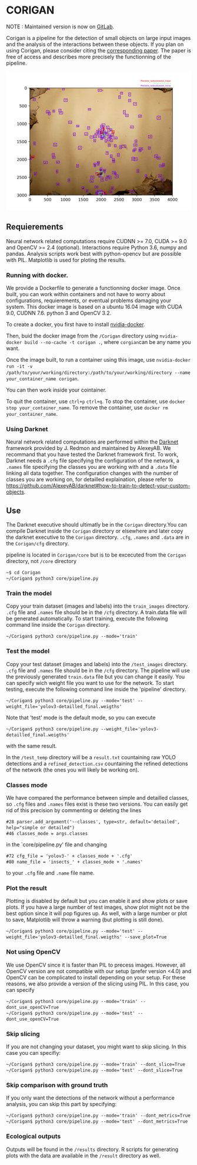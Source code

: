 # CORIGAN

NOTE : Maintained version is now on [GitLab](https://gitlab.com/ptresson/corigan/-/tree/master).

Corigan is a pipeline for the detection of small objects on large input images and the analysis of the interactions between these objects. If you plan on using Corigan, please consider citing the [corresponding paper](https://besjournals.onlinelibrary.wiley.com/doi/abs/10.1111/2041-210X.13281). The paper is free of access and describes more precisely the functionning of the pipeline.

![alt text](https://github.com/PTresson/Corigan/blob/master/test_temp/plot/Perico_13_11_2018_00051_plot.jpg)

## Requierements

Neural network related computations require CUDNN >= 7.0, CUDA >= 9.0 and OpenCV >= 2.4 (optional). Interactions require Python 3.6, numpy and pandas. Analysis scripts work best with python-opencv but are possible with PIL. Matplotlib is used for ploting the results.

### Running with docker.

We provide a Dockerfile to generate a functionning docker image. Once built, you can work within containers and not have to worry about configurations, requierements, or eventual problems damaging your system. This docker image is based on a ubuntu 16.04 image with CUDA 9.0, CUDNN 7.6. python 3 and OpenCV 3.2.

To create a docker, you first have to install [nvidia-docker](https://github.com/NVIDIA/nvidia-docker).

Then, buid the docker image from the `/Corigan` directory using `nvidia-docker build --no-cache -t corigan .`, where `corgian`can be any name you want.

Once the image built, to run a container using this image, use `nvidia-docker run -it -v /path/to/your/working/directory:/path/to/your/working/directory --name your_container_name corigan`.

You can then work inside your cointainer.

To quit the container, use `ctrl+p` `ctrl+q`. To stop the container, use `docker stop your_container_name`. To remove the container, use `docker rm your_container_name`.

### Using Darknet

Neural network related computations are performed within the [Darknet](https://github.com/AlexeyAB/darknet) framework provided by J. Redmon and maintained by AlexeyAB. We recommand that you have tested the Darknet framework first.
To work, Darknet needs a `.cfg` file specifying the configuration of the network, a `.names` file specifying the classes you are working with and a `.data` file linking all data together. 
The configuration changes with the number of classes you are working on, for detailled explaination, please refer to https://github.com/AlexeyAB/darknet#how-to-train-to-detect-your-custom-objects. 

## Use

The Darknet executive should ultimatly be in the `Corigan` directory.You can compile Darknet inside the `Corigan` directory or elsewhere and later copy the darknet executive to the `Corigan` directory.
`.cfg`, `.names` and `.data` are in the `Corigan/cfg` directory.


pipeline is located in `Corigan/core` but is to be excecuted from the `Corigan` directory, not `/core` directory

```
~$ cd Corigan
~/Corigan$ python3 core/pipeline.py
```

### Train the model

Copy your train dataset (images and labels) into the `train_images` directory.
`.cfg` file and `.names` file should be in the `/cfg` directory. A train.data file will be generated automatically.
To start training, execute the following command line inside the `Corigan` directory.

```
~/Corigan$ python3 core/pipeline.py --mode='train'
 ```

### Test the model

Copy your test dataset (images and labels) into the `/test_images` directory.
`.cfg` file and `.names` file should be in the `/cfg` directory. The pipeline will use the previously generated `train.data` file but you can change it easily.
You can specify wich weight file you want to use for the network.
To start testing, execute the following command line inside the 'pipeline' directory.

```
~/Corigan$ python3 core/pipeline.py --mode='test' --weight_file='yolov3-detailled_final.weigths'
```

Note that 'test' mode is the default mode, so you can execute

```
~/Corigan$ python3 core/pipeline.py --weight_file='yolov3-detailled_final.weigths'
```

with the same result.

In the `/test_temp` directory will be a `result.txt` countaining raw YOLO detections and a `refined_detection.csv` countaining the refined detections of the network (the ones you will likely be working on).

### Classes mode

We have compared the performance between simple and detailled classes, so `.cfg` files and `.names` files exist is these two versions. You can easily get rid of this precision by commenting or deleting the lines 

```
#28 parser.add_argument('--classes', type=str, default='detailed', help="simple or detailed")
#46 classes_mode = args.classes
```
in the `core/pipeline.py' file
and changing

```
#72 cfg_file = 'yolov3-' + classes_mode + '.cfg'
#80 name_file = 'insects_' + classes_mode + '.names'
```

to your `.cfg` file and `.name` file name. 



### Plot the result

Plotting is disabled by default but you can enable it and show plots or save plots. If you have a large number of test images, show plot might not be the best option since it will pop figures up. As well, with a large number or plot to save, Matplotlib will throw a warning (but plotting is still done).

```
~/Corigan$ python3 core/pipeline.py --mode='test' --weight_file='yolov3-detailled_final.weigths' --save_plot=True
```

### Not using OpenCV

We use OpenCV since it is faster than PIL to precess images. However, all OpenCV version are not compatible with our setup (prefer version <4.0) and OpenCV can be complicated to install depending on your setup. For these reasons, we also provide a version of the slicing using PIL. In this case, you can specify

```
~/Corigan$ python3 core/pipeline.py --mode='train' --dont_use_openCV=True
~/Corigan$ python3 core/pipeline.py --mode='test' --dont_use_openCV=True
```

### Skip slicing

If you are not changing your dataset, you might want to skip slicing. In this case you can specifiy:

```
~/Corigan$ python3 core/pipeline.py --mode='train' --dont_slice=True
~/Corigan$ python3 core/pipeline.py --mode='test' --dont_slice=True
```

### Skip comparison with ground truth

If you only want the detections of the network without a performance analysis, you can skip this part by specifying:

```
~/Corigan$ python3 core/pipeline.py --mode='train' --dont_metrics=True
~/Corigan$ python3 core/pipeline.py --mode='test' --dont_metrics=True
```

### Ecological outputs

Outputs will be found in the `/results` directory.
R scripts for generating plots with the data are available in the `/result` directory as well.
